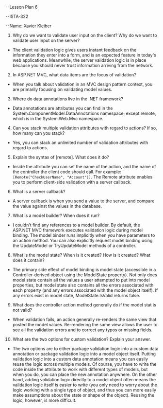 --Lesson Plan 6

--ISTA-322

--Name: Xavier Kleiber


1. Why do we want to validate user input on the client? Why do we want to validate user input on the server?  
 - The client validation logic gives users instant feedback on the information they enter into a form, and is an expected feature in today's web applications. Meanwhile, the server validation logic is in place because you should never trust information arriving from the network.

2. In ASP.NET MVC, what data items are the focus of validation?  
 - When you talk about validation in an MVC design pattern context, you are primarily focusing on validating model values.

3. Where do data annotations live in the .NET framework?  
 - Data annotations are attributes you can find in the System.ComponentModel.DataAnnotations namespace; except remote, which is in the System.Web.Mvc namespace.

4. Can you stack multiple validation attributes with regard to actions? If so, how many can you stack?  
 - Yes, you can stack an unlimited number of validation attributes with regard to actions.

5. Explain the syntax of [remote]. What does it do?  
 - Inside the attribute you can set the name of the action, and the name of the controller the client code should call. For example: `[Remote("CheckUserName", "Account")]`. The Remote attribute enables you to perform client-side validation with a server callback.

6. What is a server callback?  
 - A server callback is when you send a value to the server, and compare the value against the values in the database.

7. What is a model builder? When does it run?  
 - I couldn't find any references to a model builder. By default, the ASP.NET MVC framework executes validation logic during model binding. The model binder runs implicitly when you have parameters to an action method. You can also explicitly request model binding using the UpdateModel or TryUpdateModel methods of a controller.

8. What is the model state? When is it created? How is it created? What does it contain?  
 - The primary side effect of model binding is model state (accessible in a Controller-derived object using the ModelState property). Not only does model state contain all the values a user attempted to put into model properties, but model state also contains all the errors associated with each property (and any errors associated with the model object itself). If any errors exist in model state, ModelState.IsValid returns false.

9. What does the controller action method generally do if the model stat is not valid?  
 - When validation fails, an action generally re-renders the same view that posted the model values. Re-rendering the same view allows the user to see all the validation errors and to correct any typos or missing fields.

10. What are the two options for custom validation? Explain your answer.  
 - The two options are to either package validation logic into a custom data annotation or package validation logic into a model object itself. Putting validation logic into a custom data annotation means you can easily reuse the logic across multiple models. Of course, you have to write the code inside the attribute to work with different types of models, but when you do, you can place the new annotation anywhere. On the other hand, adding validation logic directly to a model object often means the validation logic itself is easier to write (you only need to worry about the logic working with a single type of object, and thus you can more easily make assumptions about the state or shape of the object). Reusing the logic, however, is more difficult.